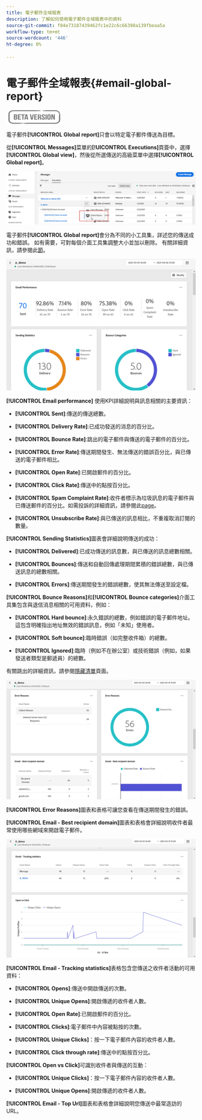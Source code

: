```yaml
---
title: 電子郵件全域報表
description: 了解如何使用電子郵件全域報表中的資料
source-git-commit: f04e73187439462fc1e22c6c66398a139fbeaa5a
workflow-type: tm+mt
source-wordcount: '446'
ht-degree: 0%

---
```


# 電子郵件全域報表{#email-global-report}

![](../assets/do-not-localize/badge.png)

電子郵件&#x200B;**[!UICONTROL Global report]**&#x200B;只會以特定電子郵件傳送為目標。

從&#x200B;**[!UICONTROL Messages]**&#x200B;菜單的&#x200B;**[!UICONTROL Executions]**&#x200B;頁簽中，選擇&#x200B;**[!UICONTROL Global view]**，然後從所選傳送的高級菜單中選擇&#x200B;**[!UICONTROL Global report]**。

![](../assets/global_report_3.png)

電子郵件&#x200B;**[!UICONTROL Global report]**&#x200B;會分為不同的小工具集，詳述您的傳送成功和錯誤。 如有需要，可對每個介面工具集調整大小並加以刪除。 有關詳細資訊，請參閱此[節](global-report.md#modify-dashboard)。

![](../assets/global_report_4.png)

**[!UICONTROL Email performance]** 使用KPI詳細說明與訊息相關的主要資訊：

* **[!UICONTROL Sent]**:傳送的傳送總數。

* **[!UICONTROL Delivery Rate]**:已成功發送的消息的百分比。

* **[!UICONTROL Bounce Rate]**:跳出的電子郵件與傳送的電子郵件的百分比。

* **[!UICONTROL Error Rate]**:傳送期間發生、無法傳送的錯誤百分比，與已傳送的電子郵件相比。

* **[!UICONTROL Open Rate]**:已開啟郵件的百分比。

* **[!UICONTROL Click Rate]**:傳送中的點按百分比。

* **[!UICONTROL Spam Complaint Rate]**:收件者標示為垃圾訊息的電子郵件與已傳送郵件的百分比。如需投訴的詳細資訊，請參閱此[page](https://experienceleague.adobe.com/docs/deliverability-learn/deliverability-best-practice-guide/metrics-for-deliverability/complaints.html#metrics-for-deliverability)。

* **[!UICONTROL Unsubscribe Rate]**:與已傳送的訊息相比，不重複取消訂閱的數量。

**[!UICONTROL Sending Statistics]**&#x200B;圖表會詳細說明傳送的成功：

* **[!UICONTROL Delivered]**:已成功傳送的訊息數，與已傳送的訊息總數相關。

* **[!UICONTROL Bounces]**:傳送和自動回傳處理期間累積的錯誤總數，與已傳送訊息的總數相關。

* **[!UICONTROL Errors]**:傳送期間發生的錯誤總數，使其無法傳送至設定檔。

**[!UICONTROL Bounce Reasons]**&#x200B;和&#x200B;**[!UICONTROL Bounce categories]**&#x200B;介面工具集包含與退信消息相關的可用資料，例如：

* **[!UICONTROL Hard bounce]**:永久錯誤的總數，例如錯誤的電子郵件地址。這包含明確指出地址無效的錯誤訊息，例如「未知」使用者。

* **[!UICONTROL Soft bounce]**:臨時錯誤（如完整收件箱）的總數。

* **[!UICONTROL Ignored]**:臨時（例如不在辦公室）或技術錯誤（例如，如果發送者類型是郵遞員）的總數。

有關跳出的詳細資訊，請參閱[隱藏清單](../suppression-list.md)頁面。

![](../assets/global_report_5.png)

**[!UICONTROL Error Reasons]**&#x200B;圖表和表格可讓您查看在傳送期間發生的錯誤。

**[!UICONTROL Email - Best recipient domain]**&#x200B;圖表和表格會詳細說明收件者最常使用哪些網域來開啟電子郵件。

![](../assets/global_report_6.png)

**[!UICONTROL Email - Tracking statistics]**&#x200B;表格包含您傳送之收件者活動的可用資料：

* **[!UICONTROL Opens]**:傳送中開啟傳送的次數。

* **[!UICONTROL Unique Opens]**:開啟傳遞的收件者人數。

* **[!UICONTROL Open Rate]**:已開啟郵件的百分比。

* **[!UICONTROL Clicks]**:電子郵件中內容被點按的次數。

* **[!UICONTROL Unique Clicks]**：按一下電子郵件內容的收件者人數。

* **[!UICONTROL Click through rate]**:傳送中的點按百分比。

**[!UICONTROL Open vs Click]**&#x200B;可識別收件者與傳送的互動：

* **[!UICONTROL Unique Clicks]**：按一下電子郵件內容的收件者人數。

* **[!UICONTROL Unique Opens]**:開啟傳遞的收件者人數。

**[!UICONTROL Email - Top Url]**&#x200B;圖表和表格會詳細說明您傳送中最常造訪的URL。
